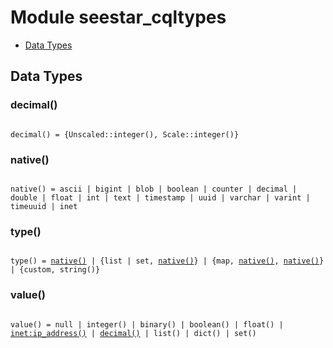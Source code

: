 

# Module seestar_cqltypes #
* [Data Types](#types)



<a name="types"></a>

## Data Types ##




### <a name="type-decimal">decimal()</a> ###



<pre><code>
decimal() = {Unscaled::integer(), Scale::integer()}
</code></pre>





### <a name="type-native">native()</a> ###



<pre><code>
native() = ascii | bigint | blob | boolean | counter | decimal | double | float | int | text | timestamp | uuid | varchar | varint | timeuuid | inet
</code></pre>





### <a name="type-type">type()</a> ###



<pre><code>
type() = <a href="#type-native">native()</a> | {list | set, <a href="#type-native">native()</a>} | {map, <a href="#type-native">native()</a>, <a href="#type-native">native()</a>} | {custom, string()}
</code></pre>





### <a name="type-value">value()</a> ###



<pre><code>
value() = null | integer() | binary() | boolean() | float() | <a href="inet.md#type-ip_address">inet:ip_address()</a> | <a href="#type-decimal">decimal()</a> | list() | dict() | set()
</code></pre>


